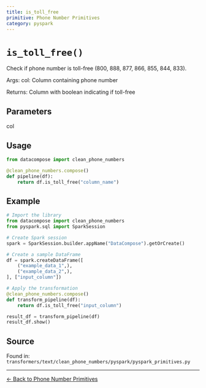 ```yaml
---
title: is_toll_free
primitive: Phone Number Primitives
category: pyspark
---
```


# `is_toll_free()`

Check if phone number is toll-free (800, 888, 877, 866, 855, 844, 833).

Args:
    col: Column containing phone number
    
Returns:
    Column with boolean indicating if toll-free

## Parameters

col

## Usage

```python
from datacompose import clean_phone_numbers

@clean_phone_numbers.compose()
def pipeline(df):
    return df.is_toll_free("column_name")
```

## Example

```python
# Import the library
from datacompose import clean_phone_numbers
from pyspark.sql import SparkSession

# Create Spark session
spark = SparkSession.builder.appName("DataCompose").getOrCreate()

# Create a sample DataFrame
df = spark.createDataFrame([
    ("example_data_1",),
    ("example_data_2",),
], ["input_column"])

# Apply the transformation
@clean_phone_numbers.compose()
def transform_pipeline(df):
    return df.is_toll_free("input_column")

result_df = transform_pipeline(df)
result_df.show()
```

## Source

Found in: `transformers/text/clean_phone_numbers/pyspark/pyspark_primitives.py`

---
[← Back to Phone Number Primitives](/primitives/phone-numbers)
